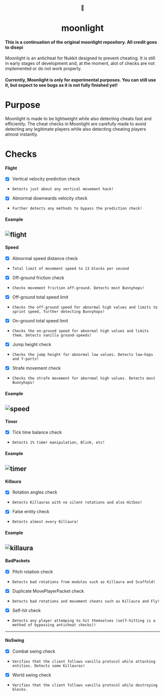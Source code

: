 <h3 align="center">🌙</h3>
<h1 align="center">moonlight</h1>

#### This is a continuation of the original moonlight repository. All credit goes to disepi

Moonlight is an anticheat for Nukkit designed to prevent cheating. It is still in early stages of development and, at the moment, alot of checks are not implemented or do not work properly.

#### Currently, Moonlight is only for experimental purposes. You can still use it, but expect to see bugs as it is not fully finished yet!

# Purpose
Moonlight is made to be lightweight while also detecting cheats fast and efficiently. The cheat checks in Moonlight are carefully made to avoid detecting any legitimate players while also detecting cheating players almost instantly.

# Checks
#### Flight
- [x] Vertical velocity prediction check
- `Detects just about any vertical movement hack!`
- [x] Abnormal downwards velocity check
- `Further detects any methods to bypass the prediction check!`
#### Example
![flight](https://user-images.githubusercontent.com/54753631/167266467-64758286-1982-40a9-99dc-0f79c3ff84f1.gif)
---
#### Speed
- [x] Abnormal speed distance check
- `Total limit of movement speed to 13 blocks per second`
- [x] Off-ground friction check
- `Checks movement friction off-ground. Detects most Bunnyhops!`
- [x] Off-ground total speed limit
- `Checks the off-ground speed for abnormal high values and limits to sprint speed, further detecting Bunnyhops!`
- [x] On-ground total speed limit
- `Checks the on-ground speed for abnormal high values and limits them. Detects vanilla ground-speeds!`
- [x] Jump height check
- `Checks the jump height for abnormal low values. Detects low-hops and Y-ports!`
- [x] Strafe movement check
- `Checks the strafe movement for abornmal high values. Detects most Bunnyhops!`
#### Example
![speed](https://user-images.githubusercontent.com/54753631/167266602-5dea84e4-e3d8-4033-9800-1f793f2313f3.gif)
---
#### Timer
- [x] Tick time balance check
- `Detects 1% timer manipulation, Blink, etc!`
#### Example
![timer](https://user-images.githubusercontent.com/54753631/167266663-f778c94d-8391-4863-bda4-5ce30484feec.gif)
---
#### Killaura
- [x] Rotation angles check
- `Detects Killauras with no silent rotations and also Hitbox!`
- [x] False entity check
- `Detects almost every Killaura!`
#### Example
![killaura](https://user-images.githubusercontent.com/54753631/167266772-8e479732-deb5-43aa-8727-51868ee78941.gif)
---
#### BadPackets
- [x] Pitch rotation check
- `Detects bad rotations from modules such as Killaura and Scaffold!`
- [x] Duplicate MovePlayerPacket check
- `Detects bad rotations and movement cheats such as Killaura and Fly!`
- [x] Self-hit check
- `Detects any player attemping to hit themselves (self-hitting is a method of bypassing anticheat checks)!`
---
#### NoSwing
- [x] Combat swing check
- `Verifies that the client follows vanilla protocol while attacking entities. Detects some Killauras!`
- [x] World swing check
- `Verifies that the client follows vanilla protocol while destroying blocks.`
